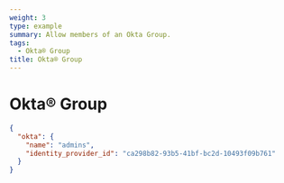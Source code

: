 ```yaml
---
weight: 3
type: example
summary: Allow members of an Okta Group.
tags:
  - Okta® Group
title: Okta® Group
---
```


# Okta® Group

```json
{
  "okta": {
    "name": "admins",
    "identity_provider_id": "ca298b82-93b5-41bf-bc2d-10493f09b761"
  }
}
```
